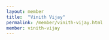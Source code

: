 ```yaml
---
layout: member
title:  "Vinith Vijay"
permalink: /member/vinith-vijay.html
member: vinith-vijay
---
```


